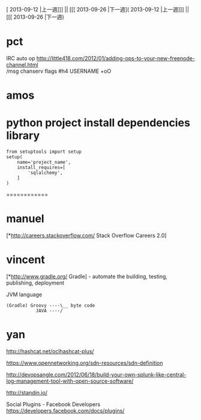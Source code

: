 [ 2013-09-12 |上一週]]] || [[[ 2013-09-26 |下一週]( 2013-09-12 |上一週]]] || [[[ 2013-09-26 |下一週)



# pct

IRC auto op
<http://little418.com/2012/01/adding-ops-to-your-new-freenode-channel.html>  
/msg chanserv flags #h4 USERNAME +oO

# amos

python project install dependencies library 
============


    from setuptools import setup                                                
    setup(
        name='project_name',
        install_requires=[
            'sqlalchemy',
        ] 
    )


============

# manuel

[*<http://careers.stackoverflow.com/>   Stack Overflow Careers 2.0]


# vincent

[*<http://www.gradle.org/>   Gradle] - automate the building, testing, publishing, deployment

JVM language


    (Gradle) Groovy ----\__ byte code
               JAVA ----/


# yan

<http://hashcat.net/oclhashcat-plus/>  

<https://www.opennetworking.org/sdn-resources/sdn-definition>  

<http://devopsangle.com/2012/06/18/build-your-own-splunk-like-central-log-management-tool-with-open-source-software/>  

<http://standin.io/>  

Social Plugins - Facebook Developers
<https://developers.facebook.com/docs/plugins/>  
